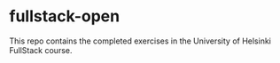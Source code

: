 # fullstack-open
This repo contains the completed exercises in the University of Helsinki FullStack course.
